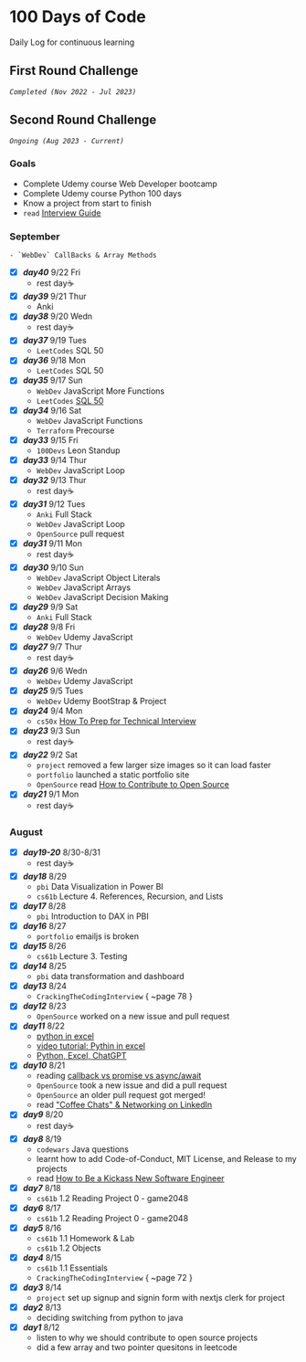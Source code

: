 # 100 Days of Code
Daily Log for continuous learning <br>
## First Round Challenge 
*`Completed (Nov 2022 - Jul 2023)`* <br>

<!-- ## To-Do
read these LinkedIn articles:
- [ ] [The 6 big weaknesses of coding bootcamps and how to fix them](https://www.linkedin.com/pulse/how-coding-bootcamps-weak-raymond-gan/).
- [ ] [My ideal coding bootcamp](https://www.linkedin.com/pulse/my-ideal-coding-bootcamp-raymond-gan/). Here's what "Raymond's Bootcamp" would be like. Do this to truly be competitive for software jobs.
- [ ] [To bootcamp grads: The cold cutthroat reality of becoming a software engineer](https://www.linkedin.com/pulse/bootcamp-grads-cold-cutthroat-reality-becoming-software-raymond-gan/). Companies often hire only < 1% of software job applicants! Startups often give you just one month to be as fast as the rest of the software team. If not, you're fired.
- [ ] To software developers: [How to make a popular LinkedIn page](https://www.linkedin.com/pulse/software-developers-how-make-popular-linkedin-page-raymond-gan/) -->

## Second Round Challenge
*`Ongoing (Aug 2023 - Current)`* <br>
### Goals
- Complete Udemy course Web Developer bootcamp
- Complete Udemy course Python 100 days
- Know a project from start to finish
- `read` [Interview Guide](https://interviewguide.dev/)    

### September
    - `WebDev` CallBacks & Array Methods

 - [x] ***day40*** 9/22 Fri
    - rest day☕
 - [x] ***day39*** 9/21 Thur
    - Anki
 - [x] ***day38*** 9/20 Wedn
    - rest day☕
 - [x] ***day37*** 9/19 Tues
    - `LeetCodes` SQL 50
 - [x] ***day36*** 9/18 Mon
    - `LeetCodes` SQL 50
 - [x] ***day35*** 9/17 Sun
    - `WebDev` JavaScript More Functions
    - `LeetCodes` [SQL 50](https://leetcode.com/studyplan/top-sql-50/)
 - [x] ***day34*** 9/16 Sat
    - `WebDev` JavaScript Functions
    - `Terraform` Precourse
 - [x] ***day33*** 9/15 Fri
    - `100Devs` Leon Standup
 - [x] ***day33*** 9/14 Thur
    - `WebDev` JavaScript Loop
 - [x] ***day32*** 9/13 Thur
    - rest day☕
 - [x] ***day31*** 9/12 Tues
    - `Anki` Full Stack
    - `WebDev` JavaScript Loop
    - `OpenSource` pull request
 - [x] ***day31*** 9/11 Mon
    - rest day☕
 - [x] ***day30*** 9/10 Sun
    - `WebDev` JavaScript Object Literals
    - `WebDev` JavaScript Arrays
    - `WebDev` JavaScript Decision Making
 - [x] ***day29*** 9/9 Sat
    - `Anki` Full Stack
 - [x] ***day28*** 9/8 Fri
    - `WebDev` Udemy JavaScript
 - [x] ***day27*** 9/7 Thur
    - rest day☕
 - [x] ***day26*** 9/6 Wedn
    - `WebDev` Udemy JavaScript
 - [x] ***day25*** 9/5 Tues
    - `WebDev` Udemy BootStrap & Project
 - [x] ***day24*** 9/4 Mon
    - `cs50x` [How To Prep for Technical Interview](https://cs50.harvard.edu/x/2023/prepare/)
 - [x] ***day23*** 9/3 Sun
    - rest day☕
 - [x] ***day22*** 9/2 Sat
    - `project` removed a few larger size images so it can load faster
    - `portfolio` launched a static portfolio site
    - `OpenSource` read [How to Contribute to Open Source](https://opensource.guide/how-to-contribute/)
 - [x] ***day21*** 9/1 Mon
    - rest day☕
### August 
 - [x] ***day19-20*** 8/30-8/31
    - rest day☕
 - [x] ***day18*** 8/29
    - `pbi` Data Visualization in Power BI
    - `cs61b` Lecture 4. References, Recursion, and Lists
 - [x] ***day17*** 8/28
    - `pbi` Introduction to DAX in PBI 
 - [x] ***day16*** 8/27
    - `portfolio` emailjs is broken
 - [x] ***day15*** 8/26
    - `cs61b` Lecture 3. Testing
 - [x] ***day14*** 8/25
    - `pbi` data transformation and dashboard
 - [x] ***day13*** 8/24
    - `CrackingTheCodingInterview` { ~page 78 }
 - [x] ***day12*** 8/23
    - `OpenSource` worked on a new issue and pull request
 - [x] ***day11*** 8/22
    - [python in excel](https://techcommunity.microsoft.com/t5/microsoft-365-blog/introducing-python-in-excel-the-best-of-both-worlds-for-data/ba-p/3905482)
    - [video tutorial: Pythin in excel](https://www.youtube.com/watch?v=FbBXtqtRnWU&ab_channel=LeilaGharani)
    - [Python, Excel, ChatGPT](https://www.youtube.com/watch?v=-_1IaUjO-hk&ab_channel=MyOnlineTrainingHub)
 - [x] ***day10*** 8/21
    - reading [callback vs promise vs async/await](https://medium.com/@anny.huynh32/callbacks-vs-promises-vs-async-await-a66668d44c7b)
    - `OpenSource` took a new issue and did a pull request    
    - `OpenSource` an older pull request got merged!
    - read ["Coffee Chats"​ & Networking on LinkedIn](https://www.linkedin.com/pulse/beginners-guide-coffee-chats-networking-linkedin-rebecca-mclaren/)
 - [x] ***day9*** 8/20
    - rest day☕
 - [x] ***day8*** 8/19
    - `codewars` Java questions
    - learnt how to add Code-of-Conduct, MIT License, and Release to my projects
    - read [How to Be a Kickass New Software Engineer](https://www.linkedin.com/pulse/how-kickass-new-software-engineer-raymond-gan/?ref=blog.pragmaticengineer.com)
 - [x] ***day7*** 8/18
    - `cs61b` 1.2 Reading Project 0 - game2048
 - [x] ***day6*** 8/17
    - `cs61b` 1.2 Reading Project 0 - game2048
 - [x] ***day5*** 8/16
    - `cs61b` 1.1 Homework & Lab
    - `cs61b` 1.2 Objects 
 - [x] ***day4*** 8/15
    - `cs61b` 1.1 Essentials 
    - `CrackingTheCodingInterview` { ~page 72 }
 - [x] ***day3*** 8/14
    - `project` set up signup and signin form with nextjs clerk for project
 - [x] ***day2*** 8/13
    - deciding switching from python to java
 - [x] ***day1*** 8/12
    - listen to why we should contribute to open source projects 
    - did a few array and two pointer quesitons in leetcode 

<!-- Archived Goals
- `cs61b` Lecture 5. SLLists, Nested Classes, Sentinel Nodes -->
